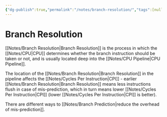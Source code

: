 ```yaml
---
{"dg-publish":true,"permalink":"/notes/branch-resolution/","tags":[null]}
---
```




# Branch Resolution
[[Notes/Branch Resolution\|Branch Resolution]] is the process in which the [[Notes/CPU\|CPU]] determines whether the branch instruction should be taken or not, and is usually located deep into the [[Notes/CPU Pipeline\|CPU Pipeline]].

The location of the [[Notes/Branch Resolution\|Branch Resolution]] in the pipeline affects the [[Notes/Cycles Per Instruction\|CPI]] - earlier [[Notes/Branch Resolution\|Branch Resolution]] means less instructions flush in case of mis-prediction, which in turn means lower [[Notes/Cycles Per Instruction\|CPI]] (lower [[Notes/Cycles Per Instruction\|CPI]] is better).

There are different ways to [[Notes/Branch Prediction\|reduce the overhead of mis-prediction]].

